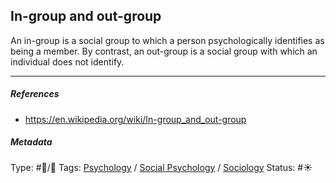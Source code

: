 ## In-group and out-group

An in-group is a social group to which a person psychologically identifies as being a member. By contrast, an out-group is a social group with which an individual does not identify.

---

##### References

* https://en.wikipedia.org/wiki/In-group_and_out-group

##### Metadata

Type: #🔵/🔵 
Tags: [Psychology](Psychology.md) / [Social Psychology](Social%20Psychology.md) / [Sociology](Sociology.md)
Status: #☀️ 

